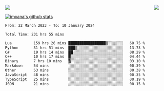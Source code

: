 <p>
  <a href="https://count.getloli.com/"><img src="https://count.getloli.com/get/@xana.readme?theme=moebooru-h"></a>
  <img src="https://weather-icon.journeyad.repl.co/@hangzhou?v=1" align="right">
</p>


<a href="https://github.com/imxana"><img align="center" src="https://github-readme-stats.vercel.app/api?username=imxana&show_icons=true&include_all_commits=true&hide_border=tru&custom_title=imxana%27s%20Github%20Stats" alt="imxana's github stats" /></a> 

<!--START_SECTION:waka-->

```txt
From: 22 March 2023 - To: 10 January 2024

Total Time: 231 hrs 55 mins

Lua          159 hrs 26 mins █████████████████▒░░░░░░░   68.75 %
Python       31 hrs 51 mins  ███▒░░░░░░░░░░░░░░░░░░░░░   13.73 %
C#           19 hrs 14 mins  ██░░░░░░░░░░░░░░░░░░░░░░░   08.29 %
C++          10 hrs 17 mins  █░░░░░░░░░░░░░░░░░░░░░░░░   04.44 %
Binary       7 hrs 10 mins   ▓░░░░░░░░░░░░░░░░░░░░░░░░   03.10 %
Markdown     54 mins         ░░░░░░░░░░░░░░░░░░░░░░░░░   00.39 %
Other        53 mins         ░░░░░░░░░░░░░░░░░░░░░░░░░   00.38 %
JavaScript   48 mins         ░░░░░░░░░░░░░░░░░░░░░░░░░   00.35 %
TypeScript   25 mins         ░░░░░░░░░░░░░░░░░░░░░░░░░   00.19 %
JSON         21 mins         ░░░░░░░░░░░░░░░░░░░░░░░░░   00.15 %
```

<!--END_SECTION:waka-->
